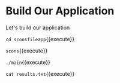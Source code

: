 # Build Our Application 

Let's build our application 
  
  `cd sconsfileapp`{{execute}}

 `scons`{{execute}} 
  
 `./main`{{execute}} 

  `cat results.txt`{{execute}} 

 